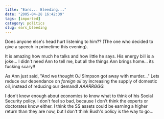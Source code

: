```yaml
---
title: "Ears... Bleeding..."
date: "2005-04-28 16:42:39"
tags: [imported]
category: politics
slug: ears_bleeding
---
```

	
Does anyone else's head hurt listening to him?? (The one who decided to give a speech in primetime this evening).

It is amazing how much he talks and how little he says.  His energy bill is a joke... I didn't need Ann to tell me, but all the things Ann brings home... its fucking scary!!

As Ann just said, "And we thought OJ Simpson got away with murder..."  Lets reduce our dependance on <em>foreign oil</em> by increasing the supply of domestic oil, instead of reducing our demand!  <em>AAARRGGG.</em>

I don't know enough about economics to know what to think of his Social Security policy.  I don't feel so bad, because I don't think the experts or doctorates know either.  I think the SS assets could be earning a higher return than they are now, but I don't think Bush's policy is the way to go...
